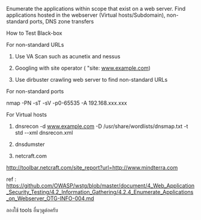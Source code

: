 Enumerate the applications within scope that exist on a web server. Find applications hosted in the webserver (Virtual hosts/Subdomain), non-standard ports, DNS zone transfers

How to Test Black-box

For non-standard URLs

1. Use VA Scan such as acunetix and nessus

2. Googling with site operator ( "site: www.example.com)

3. Use dirbuster crawling web server to find non-standard URLs

For non-standard ports

nmap -PN -sT -sV -p0-65535 -A 192.168.xxx.xxx

For Virtual hosts

1. dnsrecon -d www.example.com -D /usr/share/wordlists/dnsmap.txt -t std --xml dnsrecon.xml





2. dnsdumster















3. netcraft.com

http://toolbar.netcraft.com/site_report?url=http://www.mindterra.com







ref : https://github.com/OWASP/wstg/blob/master/document/4_Web_Application_Security_Testing/4.2_Information_Gathering/4.2.4_Enumerate_Applications_on_Webserver_OTG-INFO-004.md

ลองใช้ tools อื่นๆดูต่อครับ
